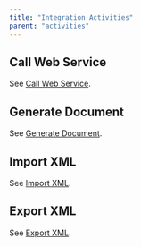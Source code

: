 ```yaml
---
title: "Integration Activities"
parent: "activities"
---
```



## Call Web Service

See [Call Web Service](call-web-service).

## Generate Document

See [Generate Document](generate-document).

## Import XML

See [Import XML](import-xml).

## Export XML

See [Export XML](export-xml).
